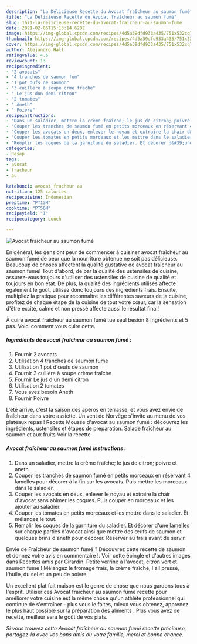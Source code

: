 ```yaml
---
description: "La Délicieuse Recette du Avocat fraîcheur au saumon fumé"
title: "La Délicieuse Recette du Avocat fraîcheur au saumon fumé"
slug: 1671-la-delicieuse-recette-du-avocat-fraicheur-au-saumon-fume
date: 2021-02-06T15:13:14.620Z
image: https://img-global.cpcdn.com/recipes/4d5a39dfd933a435/751x532cq70/avocat-fraicheur-au-saumon-fume-photo-principale-de-la-recette.jpg
thumbnail: https://img-global.cpcdn.com/recipes/4d5a39dfd933a435/751x532cq70/avocat-fraicheur-au-saumon-fume-photo-principale-de-la-recette.jpg
cover: https://img-global.cpcdn.com/recipes/4d5a39dfd933a435/751x532cq70/avocat-fraicheur-au-saumon-fume-photo-principale-de-la-recette.jpg
author: Alejandro Hall
ratingvalue: 4.6
reviewcount: 13
recipeingredient:
- "2 avocats"
- "4 tranches de saumon fum"
- "1 pot dufs de saumon"
- "3 cuillère à soupe crme frache"
- " Le jus dun demi citron"
- "2 tomates"
- " Aneth"
- " Poivre"
recipeinstructions:
- "Dans un saladier, mettre la crème fraîche; le jus de citron; poivre et aneth."
- "Couper les tranches de saumon fumé en petits morceaux en réservant 4 lamelles pour décorer à la fin sur les avocats. Puis mettre les morceaux dans le saladier."
- "Couper les avocats en deux, enlever le noyau et extraire la chair d&#39;avocat sans abîmer les coques. Puis couper en morceaux et les ajouter au saladier."
- "Couper les tomates en petits morceaux et les mettre dans le saladier. Et mélangez le tout."
- "Remplir les coques de la garniture du saladier. Et décorer d&#39;une lamelles sur chaque parties d&#39;avocat ainsi que mettre des œufs de saumon et quelques brins d&#39;aneth pour décorer. Réserver au frais avant de servir."
categories:
- Resep
tags:
- avocat
- fracheur
- au

katakunci: avocat fracheur au 
nutrition: 125 calories
recipecuisine: Indonesian
preptime: "PT13M"
cooktime: "PT56M"
recipeyield: "1"
recipecategory: Lunch

---
```



![Avocat fraîcheur au saumon fumé](https://img-global.cpcdn.com/recipes/4d5a39dfd933a435/751x532cq70/avocat-fraicheur-au-saumon-fume-photo-principale-de-la-recette.jpg)

En général, les gens ont peur de commencer à cuisiner avocat fraîcheur au saumon fumé de peur que la nourriture obtenue ne soit pas délicieuse. Beaucoup de choses affectent la qualité gustative de avocat fraîcheur au saumon fumé! Tout d'abord, de par la qualité des ustensiles de cuisine, assurez-vous toujours d'utiliser des ustensiles de cuisine de qualité et toujours en bon état. De plus, la qualité des ingrédients utilisés affecte également le goût, utilisez donc toujours des ingrédients frais. Ensuite, multipliez la pratique pour reconnaître les différentes saveurs de la cuisine, profitez de chaque étape de la cuisine de tout votre cœur, car la sensation d'être excité, calme et non pressé affecte aussi le résultat final!

<!--inarticleads1-->

À cuire avocat fraîcheur au saumon fumé tue seul besion 8 Ingrédients et 5 pas. Voici comment vous cuire cette.

##### Ingrédients de avocat fraîcheur au saumon fumé :

1. Fournir 2 avocats
1. Utilisation 4 tranches de saumon fumé
1. Utilisation 1 pot d&#39;œufs de saumon
1. Fournir 3 cuillère à soupe crème fraîche
1. Fournir  Le jus d&#39;un demi citron
1. Utilisation 2 tomates
1. Vous avez besoin  Aneth
1. Fournir  Poivre


L&#39;été arrive, c&#39;est la saison des apéros en terrasse, et vous avez envie de fraîcheur dans votre assiette. Un vent de Norvège s&#39;invite au menu de vos plateaux repas ! Recette Mousse d&#39;avocat au saumon fumé : découvrez les ingrédients, ustensiles et étapes de préparation. Salade fraîcheur au saumon et aux fruits Voir la recette. 

<!--inarticleads2-->

##### Avocat fraîcheur au saumon fumé instructions :

1. Dans un saladier, mettre la crème fraîche; le jus de citron; poivre et aneth.
1. Couper les tranches de saumon fumé en petits morceaux en réservant 4 lamelles pour décorer à la fin sur les avocats. Puis mettre les morceaux dans le saladier.
1. Couper les avocats en deux, enlever le noyau et extraire la chair d&#39;avocat sans abîmer les coques. Puis couper en morceaux et les ajouter au saladier.
1. Couper les tomates en petits morceaux et les mettre dans le saladier. Et mélangez le tout.
1. Remplir les coques de la garniture du saladier. Et décorer d&#39;une lamelles sur chaque parties d&#39;avocat ainsi que mettre des œufs de saumon et quelques brins d&#39;aneth pour décorer. Réserver au frais avant de servir.


Envie de Fraîcheur de saumon fumé ? Découvrez cette recette de saumon et donnez votre avis en commentaire !. Voir cette épingle et d&#39;autres images dans Recettes amis par Girardin. Petite verrine à l&#39;avocat, citron vert et saumon fumé ! Mélangez le fromage frais, la crème fraîche, l&#39;ail pressé, l&#39;huile, du sel et un peu de poivre. 

<!--inarticleads1-->

<p>
Un excellent plat fait maison est le genre de chose que nous gardons tous à l'esprit. Utiliser ces Avocat fraîcheur au saumon fumé recette pour améliorer votre cuisine est la même chose qu'un athlète professionnel qui continue de s'entraîner - plus vous le faites, mieux vous obtenez, apprenez le plus haut possible sur la préparation des aliments . Plus vous avez de recette, meilleur sera le goût de vos plats.
</p>

<p>
<i>Si vous trouvez cette Avocat fraîcheur au saumon fumé recette précieuse, partagez-la avec vos bons amis ou votre famille, merci et bonne chance.</i>
</p>
